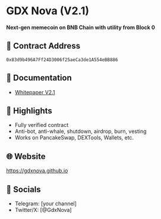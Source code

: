 # GDX Nova (V2.1)

**Next-gen memecoin on BNB Chain with utility from Block 0**

## 🔗 Contract Address  
`0x83d9b496A7Ff24D3006f25aeCa3de1A554eBB886`

## 📄 Documentation  
- [Whitepaper V2.1](docs/gdxnova_v21_whitepaper.pdf)

## 🚀 Highlights  
- Fully verified contract  
- Anti-bot, anti-whale, shutdown, airdrop, burn, vesting  
- Works on PancakeSwap, DEXTools, Wallets, etc.

## 🌐 Website  
https://gdxnova.github.io

## 📢 Socials  
- Telegram: [your channel]  
- Twitter/X: [@GdxNova]
